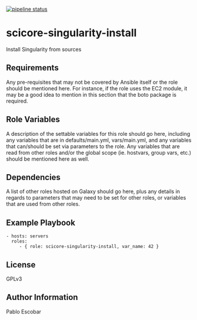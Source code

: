 [![pipeline status](https://bc2-gl.bc2.unibas.ch/ansible/ansible-roles/scicore-singularity-install/badges/master/pipeline.svg)](https://bc2-gl.bc2.unibas.ch/ansible/ansible-roles/scicore-singularity-install/commits/master)


scicore-singularity-install
=========

Install Singularity from sources

Requirements
------------

Any pre-requisites that may not be covered by Ansible itself or the role should be mentioned here. For instance, if the role uses the EC2 module, it may be a good idea to mention in this section that the boto package is required.

Role Variables
--------------

A description of the settable variables for this role should go here, including any variables that are in defaults/main.yml, vars/main.yml, and any variables that can/should be set via parameters to the role. Any variables that are read from other roles and/or the global scope (ie. hostvars, group vars, etc.) should be mentioned here as well.

Dependencies
------------

A list of other roles hosted on Galaxy should go here, plus any details in regards to parameters that may need to be set for other roles, or variables that are used from other roles.

Example Playbook
----------------

    - hosts: servers
      roles:
         - { role: scicore-singularity-install, var_name: 42 }

License
-------

GPLv3

Author Information
------------------

Pablo Escobar
